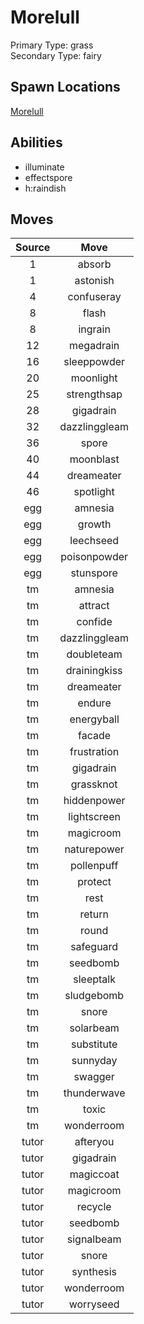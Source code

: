 # Morelull  
Primary Type: grass  
Secondary Type: fairy  
  
## Spawn Locations  
[Morelull](/data/spawn_presets/morelull.md)  
  
## Abilities  
  * illuminate
  * effectspore
  * h:raindish
  
  
## Moves  
  
| Source | Move |  
|:---:|:---:|  
| 1 | absorb |  
| 1 | astonish |  
| 4 | confuseray |  
| 8 | flash |  
| 8 | ingrain |  
| 12 | megadrain |  
| 16 | sleeppowder |  
| 20 | moonlight |  
| 25 | strengthsap |  
| 28 | gigadrain |  
| 32 | dazzlinggleam |  
| 36 | spore |  
| 40 | moonblast |  
| 44 | dreameater |  
| 46 | spotlight |  
| egg | amnesia |  
| egg | growth |  
| egg | leechseed |  
| egg | poisonpowder |  
| egg | stunspore |  
| tm | amnesia |  
| tm | attract |  
| tm | confide |  
| tm | dazzlinggleam |  
| tm | doubleteam |  
| tm | drainingkiss |  
| tm | dreameater |  
| tm | endure |  
| tm | energyball |  
| tm | facade |  
| tm | frustration |  
| tm | gigadrain |  
| tm | grassknot |  
| tm | hiddenpower |  
| tm | lightscreen |  
| tm | magicroom |  
| tm | naturepower |  
| tm | pollenpuff |  
| tm | protect |  
| tm | rest |  
| tm | return |  
| tm | round |  
| tm | safeguard |  
| tm | seedbomb |  
| tm | sleeptalk |  
| tm | sludgebomb |  
| tm | snore |  
| tm | solarbeam |  
| tm | substitute |  
| tm | sunnyday |  
| tm | swagger |  
| tm | thunderwave |  
| tm | toxic |  
| tm | wonderroom |  
| tutor | afteryou |  
| tutor | gigadrain |  
| tutor | magiccoat |  
| tutor | magicroom |  
| tutor | recycle |  
| tutor | seedbomb |  
| tutor | signalbeam |  
| tutor | snore |  
| tutor | synthesis |  
| tutor | wonderroom |  
| tutor | worryseed |  
  
